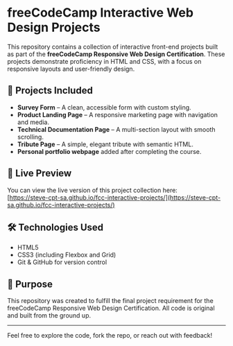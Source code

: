 # freeCodeCamp Interactive Web Design Projects

This repository contains a collection of interactive front-end projects built as part of the **freeCodeCamp Responsive Web Design Certification**. These projects demonstrate proficiency in HTML and CSS, with a focus on responsive layouts and user-friendly design.

## 📁 Projects Included

- **Survey Form** – A clean, accessible form with custom styling.
- **Product Landing Page** – A responsive marketing page with navigation and media.
- **Technical Documentation Page** – A multi-section layout with smooth scrolling.
- **Tribute Page** – A simple, elegant tribute with semantic HTML.
- **Personal portfolio webpage** added after completing the course.

## 🚀 Live Preview

You can view the live version of this project collection here:  
[https://steve-cpt-sa.github.io/fcc-interactive-projects/](https://steve-cpt-sa.github.io/fcc-interactive-projects/)

## 🛠️ Technologies Used

- HTML5
- CSS3 (including Flexbox and Grid)
- Git & GitHub for version control

## 🎯 Purpose

This repository was created to fulfill the final project requirement for the freeCodeCamp Responsive Web Design Certification. All code is original and built from the ground up.

---

Feel free to explore the code, fork the repo, or reach out with feedback!
